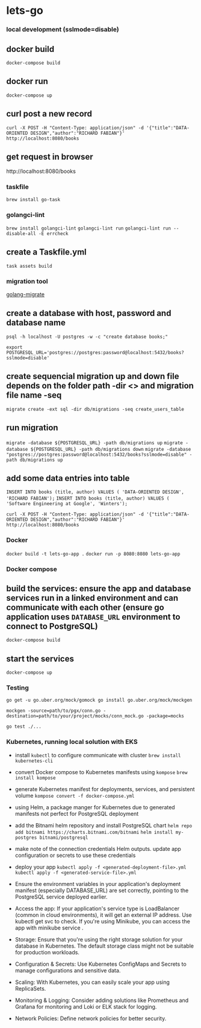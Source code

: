 # lets-go

### local development (sslmode=disable)

## docker build

`docker-compose build`

## docker run

`docker-compose up`

## curl post a new record

`curl -X POST -H "Content-Type: application/json" -d '{"title":"DATA-ORIENTED DESIGN","author":"RICHARD FABIAN"}' http://localhost:8080/books`

## get request in browser

http://localhost:8080/books

### taskfile

`brew install go-task`

### golangci-lint

`brew install golangci-lint`
`golangci-lint run`
`golangci-lint run --disable-all -E errcheck`

## create a Taskfile.yml

`task assets build`

### migration tool

[golang-migrate](https://github.com/golang-migrate/migrate/blob/v4.16.2/database/postgres/TUTORIAL.md)

## create a database with host, password and database name

`psql -h localhost -U postgres -w -c "create database books;"`

`export POSTGRESQL_URL='postgres://postgres:password@localhost:5432/books?sslmode=disable'`

## create sequencial migration up and down file depends on the folder path -dir <> and migration file name -seq <name>

`migrate create -ext sql -dir db/migrations -seq create_users_table`

## run migration

`migrate -database ${POSTGRESQL_URL} -path db/migrations up`
`migrate -database ${POSTGRESQL_URL} -path db/migrations down`
`migrate -database "postgres://postgres:password@localhost:5432/books?sslmode=disable" -path db/migrations up`

## add some data entries into table

`INSERT INTO books (title, author) VALUES ( 'DATA-ORIENTED DESIGN', 'RICHARD FABIAN');`
`INSERT INTO books (title, author) VALUES ( 'Software Engineering at Google', 'Winters');`

`curl -X POST -H "Content-Type: application/json" -d '{"title":"DATA-ORIENTED DESIGN","author":"RICHARD FABIAN"}' http://localhost:8080/books`

### Docker

`docker build -t lets-go-app .`
`docker run -p 8080:8080 lets-go-app`

### Docker compose

## build the services: ensure the app and database services run in a linked environment and can communicate with each other (ensure go application uses `DATABASE_URL` environment to connect to PostgreSQL)

`docker-compose build`

## start the services

`docker-compose up`

### Testing

`go get -u go.uber.org/mock/gomock
go install go.uber.org/mock/mockgen`

`mockgen -source=path/to/pgx/conn.go -destination=path/to/your/project/mocks/conn_mock.go -package=mocks
`

`go test ./...`

### Kubernetes, running local solution with EKS

- install `kubectl` to configure communicate with cluster
  `brew install kubernetes-cli`
- convert Docker compose to Kubernetes manifests using `kompose`
  `brew install kompose`
- generate Kubernetes manifest for deployments, services, and persistent volume
  `kompose convert -f docker-compose.yml`
- using Helm, a package manger for Kubernetes due to generated manifests not perfect for PostgreSQL deployment
- add the Bitnami helm repository and install PostgreSQL chart
  `helm repo add bitnami https://charts.bitnami.com/bitnami`
  `helm install my-postgres bitnami/postgresql`
- make note of the connection credentials Helm outputs. update app configuration or secrets to use these credentials
- deploy your app
  `kubectl apply -f <generated-deployment-file>.yml`
  `kubectl apply -f <generated-service-file>.yml`
- Ensure the environment variables in your application's deployment manifest (especially DATABASE_URL) are set correctly, pointing to the PostgreSQL service deployed earlier.
- Access the app: If your application's service type is LoadBalancer (common in cloud environments), it will get an external IP address. Use kubectl get svc to check. If you're using Minikube, you can access the app with minikube service <service-name>.

- Storage: Ensure that you're using the right storage solution for your database in Kubernetes. The default storage class might not be suitable for production workloads.

- Configuration & Secrets: Use Kubernetes ConfigMaps and Secrets to manage configurations and sensitive data.

- Scaling: With Kubernetes, you can easily scale your app using ReplicaSets.

- Monitoring & Logging: Consider adding solutions like Prometheus and Grafana for monitoring and Loki or ELK stack for logging.

- Network Policies: Define network policies for better security.
